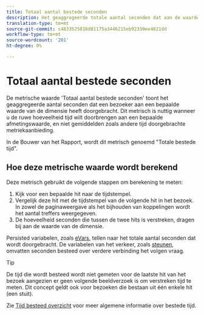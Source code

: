 ```yaml
---
title: Totaal aantal bestede seconden
description: Het geaggregeerde totale aantal seconden dat aan de waarde van de dimensie wordt besteed.
translation-type: tm+mt
source-git-commit: c4833525816d81175a3446215eb92310ee4021dd
workflow-type: tm+mt
source-wordcount: '201'
ht-degree: 0%

---
```



# Totaal aantal bestede seconden

De metrische waarde &#39;Totaal aantal bestede seconden&#39; toont het geaggregeerde aantal seconden dat een bezoeker aan een bepaalde waarde van de dimensie heeft doorgebracht. Dit metrisch is nuttig wanneer u de ruwe hoeveelheid tijd wilt doorbrengen aan een bepaalde afmetingswaarde, en niet gemiddelden zoals andere tijd doorgebrachte metriekaanbieding.

In de Bouwer van het Rapport, wordt dit metrisch genoemd &quot;Totale bestede tijd&quot;.

## Hoe deze metrische waarde wordt berekend

Deze metrisch gebruikt de volgende stappen om berekening te meten:

1. Kijk voor een bepaalde hit naar de tijdstempel.
2. Vergelijk deze hit met de tijdstempel van de volgende hit in het bezoek. In zowel de paginaweergave als het bijhouden van koppelingen wordt het aantal treffers weergegeven.
3. De hoeveelheid seconden die tussen de twee hits is verstreken, dragen bij aan de waarde van de dimensie.

Persisted variabelen, zoals [eVars](../dimensions/evar.md), tellen naar het totale aantal seconden dat wordt doorgebracht. De variabelen van het verkeer, zoals [steunen](../dimensions/prop.md), omvatten seconden besteed over verdere verbinding het volgen vraag.

>[!TIP]
>
>De tijd die wordt besteed wordt niet gemeten voor de laatste hit van het bezoek aangezien er geen volgende beeldverzoek is om verstreken tijd te meten. Dit concept geldt ook voor bezoeken die bestaan uit één enkele hit (een stuit).

Zie [Tijd besteed overzicht](time-spent.md) voor meer algemene informatie over bestede tijd.
